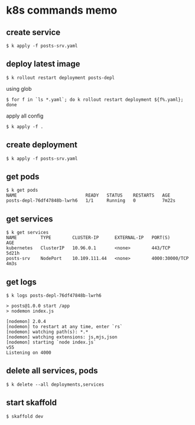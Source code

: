 # k8s commands memo

## create service
```
$ k apply -f posts-srv.yaml
```

## deploy latest image
```
$ k rollout restart deployment posts-depl
```

using glob
```
$ for f in `ls *.yaml`; do k rollout restart deployment ${f%.yaml}; done
```

apply all config
```
$ k apply -f .
```

## create deployment
```
$ k apply -f posts-srv.yaml
```

## get pods
```
$ k get pods
NAME                          READY   STATUS    RESTARTS   AGE
posts-depl-76df47848b-lwrh6   1/1     Running   0          7m22s
```

## get services
```
$ k get services
NAME         TYPE        CLUSTER-IP      EXTERNAL-IP   PORT(S)          AGE
kubernetes   ClusterIP   10.96.0.1       <none>        443/TCP          5d21h
posts-srv    NodePort    10.109.111.44   <none>        4000:30000/TCP   4m3s
```

## get logs
```
$ k logs posts-depl-76df47848b-lwrh6

> posts@1.0.0 start /app
> nodemon index.js

[nodemon] 2.0.4
[nodemon] to restart at any time, enter `rs`
[nodemon] watching path(s): *.*
[nodemon] watching extensions: js,mjs,json
[nodemon] starting `node index.js`
v55
Listening on 4000
```

## delete all services, pods
```
$ k delete --all deployments,services
```

## start skaffold
```
$ skaffold dev
```
